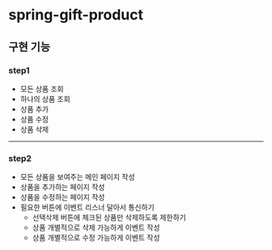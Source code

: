 # spring-gift-product

## 구현 기능

### step1
- 모든 상품 조회
- 하나의 상품 조회
- 상품 추가
- 상품 수정
- 상품 삭제
---
### step2

- 모든 상품을 보여주는 메인 페이지 작성
- 상품을 추가하는 페이지 작성
- 상품을 수정하는 페이지 작성
- 필요한 버튼에 이벤트 리스너 달아서 통신하기
    - 선택삭제 버튼에 체크된 상품만 삭제하도록 제한하기
    - 상품 개별적으로 삭제 가능하게 이벤트 작성
    - 상품 개별적으로 수정 가능하게 이벤트 작성